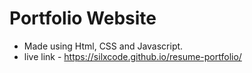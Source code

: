 # Portfolio Website
- Made using Html, CSS and Javascript.
- live link - https://silxcode.github.io/resume-portfolio/
